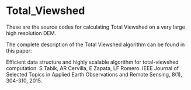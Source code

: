 # Total_Viewshed
These are the source codes for calculating Total Viewshed on a very large high resolution DEM.

The complete description of the Total Viewshed  algorithm can be found in this paper:

Efficient data structure and highly scalable algorithm for total-viewshed computation. 
S Tabik, AR Cervilla, E Zapata, LF Romero.
IEEE Journal of Selected Topics in Applied Earth Observations and Remote Sensing, 8(1), 304-310, 2015.
